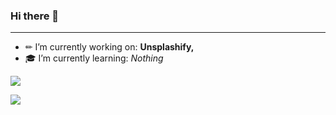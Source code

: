 ### Hi there 👋

--- 

- ✏ I’m currently working on: **Unsplashify,**
- 🎓 I’m currently learning: *Nothing*

![](https://komarev.com/ghpvc/?username=Liptom328&color=ff69b4)

![](https://github-readme-stats.vercel.app/api?username=Liptom328&theme=dracula)
